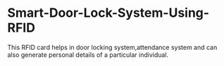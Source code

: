 # Smart-Door-Lock-System-Using-RFID
This RFID card helps in door locking system,attendance system and can also generate personal details of a particular individual.
